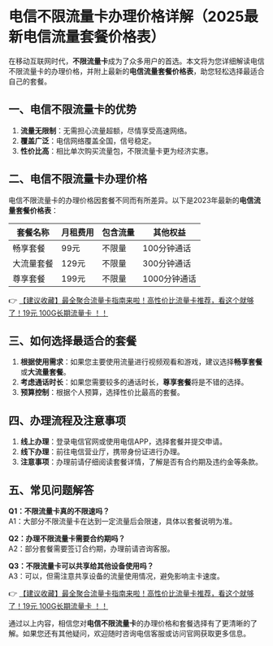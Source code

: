 # 电信不限流量卡办理价格详解（2025最新电信流量套餐价格表）

在移动互联网时代，**不限流量卡**成为了众多用户的首选。本文将为您详细解读电信不限流量卡的办理价格，并附上最新的**电信流量套餐价格表**，助您轻松选择最适合自己的套餐。

## 一、电信不限流量卡的优势

1. **流量无限制**：无需担心流量超额，尽情享受高速网络。
2. **覆盖广泛**：电信网络覆盖全国，信号稳定。
3. **性价比高**：相比单次购买流量包，不限流量卡更为经济实惠。

## 二、电信不限流量卡办理价格

电信不限流量卡的办理价格因套餐不同而有所差异。以下是2023年最新的**电信流量套餐价格表**：

| 套餐名称 | 月租费用 | 包含流量 | 其他权益 |
| -------- | -------- | -------- | -------- |
| 畅享套餐 | 99元     | 不限量   | 100分钟通话 |
| 大流量套餐 | 129元    | 不限量   | 300分钟通话 |
| 尊享套餐 | 199元    | 不限量   | 1000分钟通话 |

👉 [【建议收藏】最全聚合流量卡指南来啦！高性价比流量卡推荐，看这个就够了！19元 100G长期流量卡 ！！](https://bit.ly/Liuliangka)

## 三、如何选择最适合的套餐

1. **根据使用需求**：如果您主要使用流量进行视频观看和游戏，建议选择**畅享套餐**或**大流量套餐**。
2. **考虑通话时长**：如果您需要较多的通话时长，**尊享套餐**将是不错的选择。
3. **预算控制**：根据个人预算，选择性价比最高的套餐。

## 四、办理流程及注意事项

1. **线上办理**：登录电信官网或使用电信APP，选择套餐并提交申请。
2. **线下办理**：前往电信营业厅，携带身份证进行办理。
3. **注意事项**：办理前请仔细阅读套餐详情，了解是否有合约期及违约金等条款。

## 五、常见问题解答

**Q1：不限流量卡真的不限速吗？**  
A1：大部分不限流量卡在达到一定流量后会限速，具体以套餐说明为准。

**Q2：办理不限流量卡需要合约期吗？**  
A2：部分套餐需要签订合约期，办理前请咨询客服。

**Q3：不限流量卡可以共享给其他设备使用吗？**  
A3：可以，但需注意共享设备的流量使用情况，避免影响主卡速度。

👉 [【建议收藏】最全聚合流量卡指南来啦！高性价比流量卡推荐，看这个就够了！19元 100G长期流量卡 ！！](https://bit.ly/Liuliangka)

通过以上内容，相信您对**电信不限流量卡**的办理价格和套餐选择有了更清晰的了解。如果您还有其他疑问，欢迎随时咨询电信客服或访问官网获取更多信息。